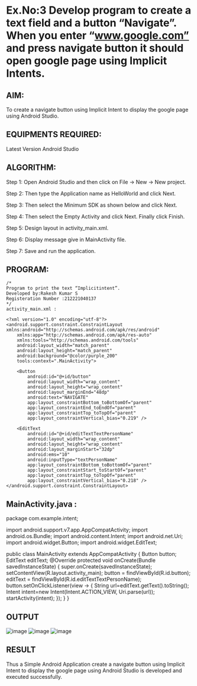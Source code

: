 # Ex.No:3 Develop program to create a text field and a button “Navigate”. When you enter “www.google.com” and press navigate button it should open google page using Implicit Intents.


## AIM:

To create a navigate button using Implicit Intent to display the google page using Android Studio.

## EQUIPMENTS REQUIRED:

Latest Version Android Studio

## ALGORITHM:

Step 1: Open Android Studio and then click on File -> New -> New project.

Step 2: Then type the Application name as HelloWorld and click Next.

Step 3: Then select the Minimum SDK as shown below and click Next.

Step 4: Then select the Empty Activity and click Next. Finally click Finish.

Step 5: Design layout in activity_main.xml.

Step 6: Display message give in MainActivity file.

Step 7: Save and run the application.

## PROGRAM:
```
/*
Program to print the text “Implicitintent”.
Developed by:Rakesh Kumar S
Registeration Number :212221040137
*/
activity_main.xml :

<?xml version="1.0" encoding="utf-8"?>
<android.support.constraint.ConstraintLayout xmlns:android="http://schemas.android.com/apk/res/android"
    xmlns:app="http://schemas.android.com/apk/res-auto"
    xmlns:tools="http://schemas.android.com/tools"
    android:layout_width="match_parent"
    android:layout_height="match_parent"
    android:background="@color/purple_200"
    tools:context=".MainActivity">

    <Button
        android:id="@+id/button"
        android:layout_width="wrap_content"
        android:layout_height="wrap_content"
        android:layout_marginEnd="48dp"
        android:text="NAVIGATE"
        app:layout_constraintBottom_toBottomOf="parent"
        app:layout_constraintEnd_toEndOf="parent"
        app:layout_constraintTop_toTopOf="parent"
        app:layout_constraintVertical_bias="0.219" />

    <EditText
        android:id="@+id/editTextTextPersonName"
        android:layout_width="wrap_content"
        android:layout_height="wrap_content"
        android:layout_marginStart="32dp"
        android:ems="10"
        android:inputType="textPersonName"
        app:layout_constraintBottom_toBottomOf="parent"
        app:layout_constraintStart_toStartOf="parent"
        app:layout_constraintTop_toTopOf="parent"
        app:layout_constraintVertical_bias="0.218" />
</android.support.constraint.ConstraintLayout> 
```

## MainActivity.java :
package com.example.intent;

import android.support.v7.app.AppCompatActivity;
import android.os.Bundle;
import android.content.Intent;
import android.net.Uri;
import android.widget.Button;
import android.widget.EditText;

public class MainActivity extends AppCompatActivity {
    Button button;
    EditText editText;
    @Override
    protected void onCreate(Bundle savedInstanceState) {
        super.onCreate(savedInstanceState);
        setContentView(R.layout.activity_main);
        button = findViewById(R.id.button);
        editText = findViewById(R.id.editTextTextPersonName);
        button.setOnClickListener(view -> {
            String url=editText.getText().toString();
            Intent intent=new Intent(Intent.ACTION_VIEW, Uri.parse(url));
            startActivity(intent);
        });
    }
}


## OUTPUT


![image](https://github.com/Rakesh2k23/Mobile-Application-Development/assets/141472158/23f9c093-81ae-4c9c-a56c-5b1dd794043f)
![image](https://github.com/Rakesh2k23/Mobile-Application-Development/assets/141472158/4b774840-5da0-44db-92a7-db43c74bde8f)
![image](https://github.com/Rakesh2k23/Mobile-Application-Development/assets/141472158/3b1d48dc-04c0-4518-a554-15c6f901fc1f)





## RESULT
Thus a Simple Android Application create a navigate button using Implicit Intent to display the google page using Android Studio is developed and executed successfully.


